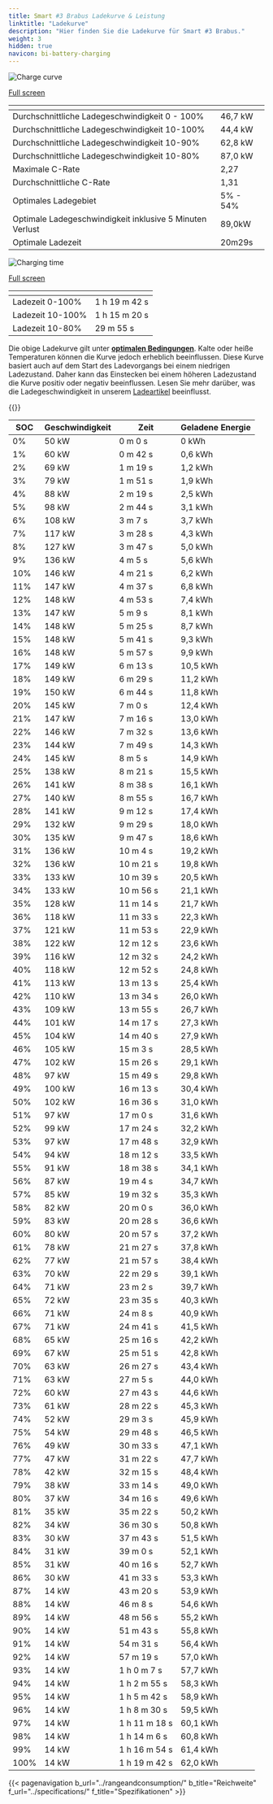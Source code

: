 ```yaml
---
title: Smart #3 Brabus Ladekurve & Leistung
linktitle: "Ladekurve"
description: "Hier finden Sie die Ladekurve für Smart #3 Brabus."
weight: 3
hidden: true
navicon: bi-battery-charging
---
```

<!-- markdownlint-disable MD033 -->
<!-- markdownlint-disable MD010 -->
<img src="/images/models/smart/hash3/hash3_brabus/chargingcurve.svg" alt="Charge curve" class="img-fluid">

[Full screen](/images/models/smart/hash3/hash3_brabus/chargingcurve.svg)


<div class="table-responsive">
<table class="table table-striped border">
	<thead>
		<tr>
			<th>
			</th>
			<th>
			</th>
		</tr>
	</thead>
	<tbody>
		<tr>
			<td>
				Durchschnittliche Ladegeschwindigkeit 0 - 100%
			</td>
			<td>
				46,7 kW
			</td>
		</tr>
		<tr>
			<td>
				Durchschnittliche Ladegeschwindigkeit 10-100%
			</td>
			<td>
				44,4 kW
			</td>
		</tr>
		<tr>
			<td>
				Durchschnittliche Ladegeschwindigkeit 10-90%
			</td>
			<td>
				62,8 kW
			</td>
		</tr>
		<tr>
			<td>
				Durchschnittliche Ladegeschwindigkeit 10-80%
			</td>
			<td>
				87,0 kW
			</td>
		</tr>
		<tr>
			<td>
				Maximale C-Rate
			</td>
			<td>
				2,27
			</td>
		</tr>
		<tr>
			<td>
				Durchschnittliche C-Rate
			</td>
			<td>
				1,31
			</td>
		</tr>
		<tr>
			<td>
				Optimales Ladegebiet
			</td>
			<td>
				5% - 54%
			</td>
		</tr>
		<tr>
			<td>
				Optimale Ladegeschwindigkeit inklusive 5 Minuten Verlust
			</td>
			<td>
				89,0kW
			</td>
		</tr>
		<tr>
			<td>
				Optimale Ladezeit
			</td>
			<td>
				20m29s
			</td>
		</tr>
	</tbody>
</table>
</div>
<img src="/images/models/smart/hash3/hash3_brabus/chargingtime.svg" alt="Charging time" class="img-fluid">

[Full screen](/images/models/smart/hash3/hash3_brabus/chargingtime.svg)
<div class="table-responsive">
<table class="table table-striped border">
	<thead>
		<tr>
			<th>
			</th>
			<th>
			</th>
		</tr>
	</thead>
	<tbody>
		<tr>
			<td>
				Ladezeit 0-100%
			</td>
			<td>
				1 h 19 m 42 s
			</td>
		</tr>
		<tr>
			<td>
				Ladezeit 10-100%
			</td>
			<td>
				1 h 15 m 20 s
			</td>
		</tr>
		<tr>
			<td>
				Ladezeit 10-80%
			</td>
			<td>
				 29 m 55 s
			</td>
		</tr>
	</tbody>
</table>
</div>


Die obige Ladekurve gilt unter **[optimalen Bedingungen](../../../../../technology/battery/charging/#temperature)**. Kalte oder heiße Temperaturen können die Kurve jedoch erheblich beeinflussen. Diese Kurve basiert auch auf dem Start des Ladevorgangs bei einem niedrigen Ladezustand. Daher kann das Einstecken bei einem höheren Ladezustand die Kurve positiv oder negativ beeinflussen. Lesen Sie mehr darüber, was die Ladegeschwindigkeit in unserem [Ladeartikel](../../../../../technology/battery/charging/) beeinflusst.


{{<evkxdisplayaddarticle />}}
<div class="table-responsive">
<table class="table table-striped border">
	<thead>
		<tr>
			<th>
				SOC
			</th>
			<th>
				Geschwindigkeit
			</th>
			<th>
				Zeit
			</th>
			<th>
				Geladene Energie
			</th>
		</tr>
	</thead>
	<tbody>
		<tr>
			<td>
				0%
			</td>
			<td>
				50 kW
			</td>
			<td>
				 0 m 0 s
			</td>
			<td>
				0 kWh
			</td>
		</tr>
		<tr>
			<td>
				1%
			</td>
			<td>
				60 kW
			</td>
			<td>
				 0 m 42 s
			</td>
			<td>
				0,6 kWh
			</td>
		</tr>
		<tr>
			<td>
				2%
			</td>
			<td>
				69 kW
			</td>
			<td>
				 1 m 19 s
			</td>
			<td>
				1,2 kWh
			</td>
		</tr>
		<tr>
			<td>
				3%
			</td>
			<td>
				79 kW
			</td>
			<td>
				 1 m 51 s
			</td>
			<td>
				1,9 kWh
			</td>
		</tr>
		<tr>
			<td>
				4%
			</td>
			<td>
				88 kW
			</td>
			<td>
				 2 m 19 s
			</td>
			<td>
				2,5 kWh
			</td>
		</tr>
		<tr>
			<td>
				5%
			</td>
			<td>
				98 kW
			</td>
			<td>
				 2 m 44 s
			</td>
			<td>
				3,1 kWh
			</td>
		</tr>
		<tr>
			<td>
				6%
			</td>
			<td>
				108 kW
			</td>
			<td>
				 3 m 7 s
			</td>
			<td>
				3,7 kWh
			</td>
		</tr>
		<tr>
			<td>
				7%
			</td>
			<td>
				117 kW
			</td>
			<td>
				 3 m 28 s
			</td>
			<td>
				4,3 kWh
			</td>
		</tr>
		<tr>
			<td>
				8%
			</td>
			<td>
				127 kW
			</td>
			<td>
				 3 m 47 s
			</td>
			<td>
				5,0 kWh
			</td>
		</tr>
		<tr>
			<td>
				9%
			</td>
			<td>
				136 kW
			</td>
			<td>
				 4 m 5 s
			</td>
			<td>
				5,6 kWh
			</td>
		</tr>
		<tr>
			<td>
				10%
			</td>
			<td>
				146 kW
			</td>
			<td>
				 4 m 21 s
			</td>
			<td>
				6,2 kWh
			</td>
		</tr>
		<tr>
			<td>
				11%
			</td>
			<td>
				147 kW
			</td>
			<td>
				 4 m 37 s
			</td>
			<td>
				6,8 kWh
			</td>
		</tr>
		<tr>
			<td>
				12%
			</td>
			<td>
				148 kW
			</td>
			<td>
				 4 m 53 s
			</td>
			<td>
				7,4 kWh
			</td>
		</tr>
		<tr>
			<td>
				13%
			</td>
			<td>
				147 kW
			</td>
			<td>
				 5 m 9 s
			</td>
			<td>
				8,1 kWh
			</td>
		</tr>
		<tr>
			<td>
				14%
			</td>
			<td>
				148 kW
			</td>
			<td>
				 5 m 25 s
			</td>
			<td>
				8,7 kWh
			</td>
		</tr>
		<tr>
			<td>
				15%
			</td>
			<td>
				148 kW
			</td>
			<td>
				 5 m 41 s
			</td>
			<td>
				9,3 kWh
			</td>
		</tr>
		<tr>
			<td>
				16%
			</td>
			<td>
				148 kW
			</td>
			<td>
				 5 m 57 s
			</td>
			<td>
				9,9 kWh
			</td>
		</tr>
		<tr>
			<td>
				17%
			</td>
			<td>
				149 kW
			</td>
			<td>
				 6 m 13 s
			</td>
			<td>
				10,5 kWh
			</td>
		</tr>
		<tr>
			<td>
				18%
			</td>
			<td>
				149 kW
			</td>
			<td>
				 6 m 29 s
			</td>
			<td>
				11,2 kWh
			</td>
		</tr>
		<tr>
			<td>
				19%
			</td>
			<td>
				150 kW
			</td>
			<td>
				 6 m 44 s
			</td>
			<td>
				11,8 kWh
			</td>
		</tr>
		<tr>
			<td>
				20%
			</td>
			<td>
				145 kW
			</td>
			<td>
				 7 m 0 s
			</td>
			<td>
				12,4 kWh
			</td>
		</tr>
		<tr>
			<td>
				21%
			</td>
			<td>
				147 kW
			</td>
			<td>
				 7 m 16 s
			</td>
			<td>
				13,0 kWh
			</td>
		</tr>
		<tr>
			<td>
				22%
			</td>
			<td>
				146 kW
			</td>
			<td>
				 7 m 32 s
			</td>
			<td>
				13,6 kWh
			</td>
		</tr>
		<tr>
			<td>
				23%
			</td>
			<td>
				144 kW
			</td>
			<td>
				 7 m 49 s
			</td>
			<td>
				14,3 kWh
			</td>
		</tr>
		<tr>
			<td>
				24%
			</td>
			<td>
				145 kW
			</td>
			<td>
				 8 m 5 s
			</td>
			<td>
				14,9 kWh
			</td>
		</tr>
		<tr>
			<td>
				25%
			</td>
			<td>
				138 kW
			</td>
			<td>
				 8 m 21 s
			</td>
			<td>
				15,5 kWh
			</td>
		</tr>
		<tr>
			<td>
				26%
			</td>
			<td>
				141 kW
			</td>
			<td>
				 8 m 38 s
			</td>
			<td>
				16,1 kWh
			</td>
		</tr>
		<tr>
			<td>
				27%
			</td>
			<td>
				140 kW
			</td>
			<td>
				 8 m 55 s
			</td>
			<td>
				16,7 kWh
			</td>
		</tr>
		<tr>
			<td>
				28%
			</td>
			<td>
				141 kW
			</td>
			<td>
				 9 m 12 s
			</td>
			<td>
				17,4 kWh
			</td>
		</tr>
		<tr>
			<td>
				29%
			</td>
			<td>
				132 kW
			</td>
			<td>
				 9 m 29 s
			</td>
			<td>
				18,0 kWh
			</td>
		</tr>
		<tr>
			<td>
				30%
			</td>
			<td>
				135 kW
			</td>
			<td>
				 9 m 47 s
			</td>
			<td>
				18,6 kWh
			</td>
		</tr>
		<tr>
			<td>
				31%
			</td>
			<td>
				136 kW
			</td>
			<td>
				 10 m 4 s
			</td>
			<td>
				19,2 kWh
			</td>
		</tr>
		<tr>
			<td>
				32%
			</td>
			<td>
				136 kW
			</td>
			<td>
				 10 m 21 s
			</td>
			<td>
				19,8 kWh
			</td>
		</tr>
		<tr>
			<td>
				33%
			</td>
			<td>
				133 kW
			</td>
			<td>
				 10 m 39 s
			</td>
			<td>
				20,5 kWh
			</td>
		</tr>
		<tr>
			<td>
				34%
			</td>
			<td>
				133 kW
			</td>
			<td>
				 10 m 56 s
			</td>
			<td>
				21,1 kWh
			</td>
		</tr>
		<tr>
			<td>
				35%
			</td>
			<td>
				128 kW
			</td>
			<td>
				 11 m 14 s
			</td>
			<td>
				21,7 kWh
			</td>
		</tr>
		<tr>
			<td>
				36%
			</td>
			<td>
				118 kW
			</td>
			<td>
				 11 m 33 s
			</td>
			<td>
				22,3 kWh
			</td>
		</tr>
		<tr>
			<td>
				37%
			</td>
			<td>
				121 kW
			</td>
			<td>
				 11 m 53 s
			</td>
			<td>
				22,9 kWh
			</td>
		</tr>
		<tr>
			<td>
				38%
			</td>
			<td>
				122 kW
			</td>
			<td>
				 12 m 12 s
			</td>
			<td>
				23,6 kWh
			</td>
		</tr>
		<tr>
			<td>
				39%
			</td>
			<td>
				116 kW
			</td>
			<td>
				 12 m 32 s
			</td>
			<td>
				24,2 kWh
			</td>
		</tr>
		<tr>
			<td>
				40%
			</td>
			<td>
				118 kW
			</td>
			<td>
				 12 m 52 s
			</td>
			<td>
				24,8 kWh
			</td>
		</tr>
		<tr>
			<td>
				41%
			</td>
			<td>
				113 kW
			</td>
			<td>
				 13 m 13 s
			</td>
			<td>
				25,4 kWh
			</td>
		</tr>
		<tr>
			<td>
				42%
			</td>
			<td>
				110 kW
			</td>
			<td>
				 13 m 34 s
			</td>
			<td>
				26,0 kWh
			</td>
		</tr>
		<tr>
			<td>
				43%
			</td>
			<td>
				109 kW
			</td>
			<td>
				 13 m 55 s
			</td>
			<td>
				26,7 kWh
			</td>
		</tr>
		<tr>
			<td>
				44%
			</td>
			<td>
				101 kW
			</td>
			<td>
				 14 m 17 s
			</td>
			<td>
				27,3 kWh
			</td>
		</tr>
		<tr>
			<td>
				45%
			</td>
			<td>
				104 kW
			</td>
			<td>
				 14 m 40 s
			</td>
			<td>
				27,9 kWh
			</td>
		</tr>
		<tr>
			<td>
				46%
			</td>
			<td>
				105 kW
			</td>
			<td>
				 15 m 3 s
			</td>
			<td>
				28,5 kWh
			</td>
		</tr>
		<tr>
			<td>
				47%
			</td>
			<td>
				102 kW
			</td>
			<td>
				 15 m 26 s
			</td>
			<td>
				29,1 kWh
			</td>
		</tr>
		<tr>
			<td>
				48%
			</td>
			<td>
				97 kW
			</td>
			<td>
				 15 m 49 s
			</td>
			<td>
				29,8 kWh
			</td>
		</tr>
		<tr>
			<td>
				49%
			</td>
			<td>
				100 kW
			</td>
			<td>
				 16 m 13 s
			</td>
			<td>
				30,4 kWh
			</td>
		</tr>
		<tr>
			<td>
				50%
			</td>
			<td>
				102 kW
			</td>
			<td>
				 16 m 36 s
			</td>
			<td>
				31,0 kWh
			</td>
		</tr>
		<tr>
			<td>
				51%
			</td>
			<td>
				97 kW
			</td>
			<td>
				 17 m 0 s
			</td>
			<td>
				31,6 kWh
			</td>
		</tr>
		<tr>
			<td>
				52%
			</td>
			<td>
				99 kW
			</td>
			<td>
				 17 m 24 s
			</td>
			<td>
				32,2 kWh
			</td>
		</tr>
		<tr>
			<td>
				53%
			</td>
			<td>
				97 kW
			</td>
			<td>
				 17 m 48 s
			</td>
			<td>
				32,9 kWh
			</td>
		</tr>
		<tr>
			<td>
				54%
			</td>
			<td>
				94 kW
			</td>
			<td>
				 18 m 12 s
			</td>
			<td>
				33,5 kWh
			</td>
		</tr>
		<tr>
			<td>
				55%
			</td>
			<td>
				91 kW
			</td>
			<td>
				 18 m 38 s
			</td>
			<td>
				34,1 kWh
			</td>
		</tr>
		<tr>
			<td>
				56%
			</td>
			<td>
				87 kW
			</td>
			<td>
				 19 m 4 s
			</td>
			<td>
				34,7 kWh
			</td>
		</tr>
		<tr>
			<td>
				57%
			</td>
			<td>
				85 kW
			</td>
			<td>
				 19 m 32 s
			</td>
			<td>
				35,3 kWh
			</td>
		</tr>
		<tr>
			<td>
				58%
			</td>
			<td>
				82 kW
			</td>
			<td>
				 20 m 0 s
			</td>
			<td>
				36,0 kWh
			</td>
		</tr>
		<tr>
			<td>
				59%
			</td>
			<td>
				83 kW
			</td>
			<td>
				 20 m 28 s
			</td>
			<td>
				36,6 kWh
			</td>
		</tr>
		<tr>
			<td>
				60%
			</td>
			<td>
				80 kW
			</td>
			<td>
				 20 m 57 s
			</td>
			<td>
				37,2 kWh
			</td>
		</tr>
		<tr>
			<td>
				61%
			</td>
			<td>
				78 kW
			</td>
			<td>
				 21 m 27 s
			</td>
			<td>
				37,8 kWh
			</td>
		</tr>
		<tr>
			<td>
				62%
			</td>
			<td>
				77 kW
			</td>
			<td>
				 21 m 57 s
			</td>
			<td>
				38,4 kWh
			</td>
		</tr>
		<tr>
			<td>
				63%
			</td>
			<td>
				70 kW
			</td>
			<td>
				 22 m 29 s
			</td>
			<td>
				39,1 kWh
			</td>
		</tr>
		<tr>
			<td>
				64%
			</td>
			<td>
				71 kW
			</td>
			<td>
				 23 m 2 s
			</td>
			<td>
				39,7 kWh
			</td>
		</tr>
		<tr>
			<td>
				65%
			</td>
			<td>
				72 kW
			</td>
			<td>
				 23 m 35 s
			</td>
			<td>
				40,3 kWh
			</td>
		</tr>
		<tr>
			<td>
				66%
			</td>
			<td>
				71 kW
			</td>
			<td>
				 24 m 8 s
			</td>
			<td>
				40,9 kWh
			</td>
		</tr>
		<tr>
			<td>
				67%
			</td>
			<td>
				71 kW
			</td>
			<td>
				 24 m 41 s
			</td>
			<td>
				41,5 kWh
			</td>
		</tr>
		<tr>
			<td>
				68%
			</td>
			<td>
				65 kW
			</td>
			<td>
				 25 m 16 s
			</td>
			<td>
				42,2 kWh
			</td>
		</tr>
		<tr>
			<td>
				69%
			</td>
			<td>
				67 kW
			</td>
			<td>
				 25 m 51 s
			</td>
			<td>
				42,8 kWh
			</td>
		</tr>
		<tr>
			<td>
				70%
			</td>
			<td>
				63 kW
			</td>
			<td>
				 26 m 27 s
			</td>
			<td>
				43,4 kWh
			</td>
		</tr>
		<tr>
			<td>
				71%
			</td>
			<td>
				63 kW
			</td>
			<td>
				 27 m 5 s
			</td>
			<td>
				44,0 kWh
			</td>
		</tr>
		<tr>
			<td>
				72%
			</td>
			<td>
				60 kW
			</td>
			<td>
				 27 m 43 s
			</td>
			<td>
				44,6 kWh
			</td>
		</tr>
		<tr>
			<td>
				73%
			</td>
			<td>
				61 kW
			</td>
			<td>
				 28 m 22 s
			</td>
			<td>
				45,3 kWh
			</td>
		</tr>
		<tr>
			<td>
				74%
			</td>
			<td>
				52 kW
			</td>
			<td>
				 29 m 3 s
			</td>
			<td>
				45,9 kWh
			</td>
		</tr>
		<tr>
			<td>
				75%
			</td>
			<td>
				54 kW
			</td>
			<td>
				 29 m 48 s
			</td>
			<td>
				46,5 kWh
			</td>
		</tr>
		<tr>
			<td>
				76%
			</td>
			<td>
				49 kW
			</td>
			<td>
				 30 m 33 s
			</td>
			<td>
				47,1 kWh
			</td>
		</tr>
		<tr>
			<td>
				77%
			</td>
			<td>
				47 kW
			</td>
			<td>
				 31 m 22 s
			</td>
			<td>
				47,7 kWh
			</td>
		</tr>
		<tr>
			<td>
				78%
			</td>
			<td>
				42 kW
			</td>
			<td>
				 32 m 15 s
			</td>
			<td>
				48,4 kWh
			</td>
		</tr>
		<tr>
			<td>
				79%
			</td>
			<td>
				38 kW
			</td>
			<td>
				 33 m 14 s
			</td>
			<td>
				49,0 kWh
			</td>
		</tr>
		<tr>
			<td>
				80%
			</td>
			<td>
				37 kW
			</td>
			<td>
				 34 m 16 s
			</td>
			<td>
				49,6 kWh
			</td>
		</tr>
		<tr>
			<td>
				81%
			</td>
			<td>
				35 kW
			</td>
			<td>
				 35 m 22 s
			</td>
			<td>
				50,2 kWh
			</td>
		</tr>
		<tr>
			<td>
				82%
			</td>
			<td>
				34 kW
			</td>
			<td>
				 36 m 30 s
			</td>
			<td>
				50,8 kWh
			</td>
		</tr>
		<tr>
			<td>
				83%
			</td>
			<td>
				30 kW
			</td>
			<td>
				 37 m 43 s
			</td>
			<td>
				51,5 kWh
			</td>
		</tr>
		<tr>
			<td>
				84%
			</td>
			<td>
				31 kW
			</td>
			<td>
				 39 m 0 s
			</td>
			<td>
				52,1 kWh
			</td>
		</tr>
		<tr>
			<td>
				85%
			</td>
			<td>
				31 kW
			</td>
			<td>
				 40 m 16 s
			</td>
			<td>
				52,7 kWh
			</td>
		</tr>
		<tr>
			<td>
				86%
			</td>
			<td>
				30 kW
			</td>
			<td>
				 41 m 33 s
			</td>
			<td>
				53,3 kWh
			</td>
		</tr>
		<tr>
			<td>
				87%
			</td>
			<td>
				14 kW
			</td>
			<td>
				 43 m 20 s
			</td>
			<td>
				53,9 kWh
			</td>
		</tr>
		<tr>
			<td>
				88%
			</td>
			<td>
				14 kW
			</td>
			<td>
				 46 m 8 s
			</td>
			<td>
				54,6 kWh
			</td>
		</tr>
		<tr>
			<td>
				89%
			</td>
			<td>
				14 kW
			</td>
			<td>
				 48 m 56 s
			</td>
			<td>
				55,2 kWh
			</td>
		</tr>
		<tr>
			<td>
				90%
			</td>
			<td>
				14 kW
			</td>
			<td>
				 51 m 43 s
			</td>
			<td>
				55,8 kWh
			</td>
		</tr>
		<tr>
			<td>
				91%
			</td>
			<td>
				14 kW
			</td>
			<td>
				 54 m 31 s
			</td>
			<td>
				56,4 kWh
			</td>
		</tr>
		<tr>
			<td>
				92%
			</td>
			<td>
				14 kW
			</td>
			<td>
				 57 m 19 s
			</td>
			<td>
				57,0 kWh
			</td>
		</tr>
		<tr>
			<td>
				93%
			</td>
			<td>
				14 kW
			</td>
			<td>
				1 h 0 m 7 s
			</td>
			<td>
				57,7 kWh
			</td>
		</tr>
		<tr>
			<td>
				94%
			</td>
			<td>
				14 kW
			</td>
			<td>
				1 h 2 m 55 s
			</td>
			<td>
				58,3 kWh
			</td>
		</tr>
		<tr>
			<td>
				95%
			</td>
			<td>
				14 kW
			</td>
			<td>
				1 h 5 m 42 s
			</td>
			<td>
				58,9 kWh
			</td>
		</tr>
		<tr>
			<td>
				96%
			</td>
			<td>
				14 kW
			</td>
			<td>
				1 h 8 m 30 s
			</td>
			<td>
				59,5 kWh
			</td>
		</tr>
		<tr>
			<td>
				97%
			</td>
			<td>
				14 kW
			</td>
			<td>
				1 h 11 m 18 s
			</td>
			<td>
				60,1 kWh
			</td>
		</tr>
		<tr>
			<td>
				98%
			</td>
			<td>
				14 kW
			</td>
			<td>
				1 h 14 m 6 s
			</td>
			<td>
				60,8 kWh
			</td>
		</tr>
		<tr>
			<td>
				99%
			</td>
			<td>
				14 kW
			</td>
			<td>
				1 h 16 m 54 s
			</td>
			<td>
				61,4 kWh
			</td>
		</tr>
		<tr>
			<td>
				100%
			</td>
			<td>
				14 kW
			</td>
			<td>
				1 h 19 m 42 s
			</td>
			<td>
				62,0 kWh
			</td>
		</tr>
	</tbody>
</table>
</div>


{{< pagenavigation b_url="../rangeandconsumption/" b_title="Reichweite" f_url="../specifications/" f_title="Spezifikationen" >}}
